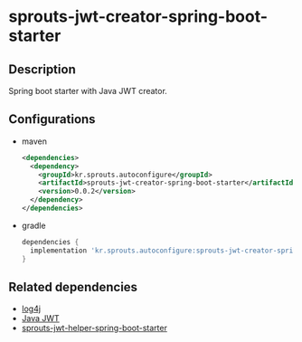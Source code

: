 # sprouts-jwt-creator-spring-boot-starter

## Description

Spring boot starter with Java JWT creator.

## Configurations

* maven
  ```xml
  <dependencies>
    <dependency>
      <groupId>kr.sprouts.autoconfigure</groupId>
      <artifactId>sprouts-jwt-creator-spring-boot-starter</artifactId>
      <version>0.0.2</version>
    </dependency>
  </dependencies>
  ```

* gradle
  ```groovy
  dependencies {
    implementation 'kr.sprouts.autoconfigure:sprouts-jwt-creator-spring-boot-starter:0.0.2'
  }
  ```

## Related dependencies
* [log4j](https://logging.apache.org/log4j/2.x/)
* [Java JWT](https://github.com/jwtk/jjwt)
* [sprouts-jwt-helper-spring-boot-starter](http://gitlab.sprouts.kr/sprouts/autoconfigure/sprouts-jwt-helper-spring-boot-starter)
